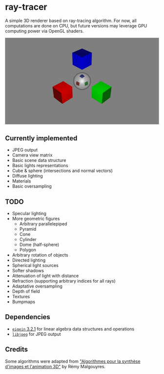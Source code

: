 ray-tracer
==========

A simple 3D renderer based on ray-tracing algorithm.
For now, all computations are done on CPU, but future versions may leverage GPU computing power via OpenGL shaders.

![Render example](renders/such-coordinates.jpg)

## Currently implemented

- JPEG output
- Camera view matrix
- Basic scene data structure
- Basic lights representations
- Cube & sphere (intersections and normal vectors)
- Diffuse lighting
- Materials
- Basic oversampling

## TODO

- Specular lighting
- More geometric figures
  - Arbitrary parallelepiped
  - Pyramid
  - Cone
  - Cylinder
  - Dome (half-sphere)
  - Polygon
- Arbitrary rotation of objects
- Directed lighting
- Spherical light sources
- Softer shadows
- Attenuation of light with distance
- Refraction (supporting arbitrary indices for all rays)
- Adaptative oversampling
- Depth of field
- Textures
- Bumpmaps

## Dependencies

- [`eigein` 3.2.1](http://eigen.tuxfamily.org/) for linear algebra data structures and operations
- [`libjpeg`](http://www.ijg.org/) for JPEG output

## Credits

Some algorithms were adapted from ["Algorithmes pour la synthèse d'images et l'animation 3D"](http://www.dunod.com/informatique-multimedia/graphisme-et-web-design/web-design-et-animation-web/algorithmes-pour-la-synthese-dimages-et-lani) by Rémy Malgouyres.
